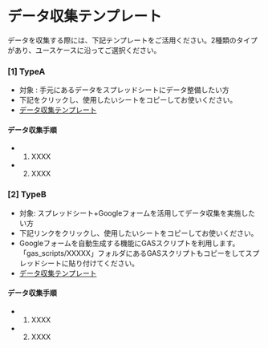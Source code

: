 # データ収集テンプレート
データを収集する際には、下記テンプレートをご活用ください。2種類のタイプがあり、ユースケースに沿ってご選択ください。

### [1] TypeA 
- 対象 : 手元にあるデータをスプレッドシートにデータ整備したい方
- 下記をクリックし、使用したいシートをコピーしてお使いください。
- [<TypeB>データ収集テンプレート](https://docs.google.com/spreadsheets/d/1rTLe6Ya76OMVyNPpDyjcvtKeqmWCXzRFbmNdThgNv4o/edit?gid=0#gid=0)

#### データ収集手順

- 1. XXXX
- 2. XXXX 


### [2] TypeB 
- 対象: スプレッドシート+Googleフォームを活用してデータ収集を実施したい方
- 下記リンクをクリックし、使用したいシートをコピーしてお使いください。
- Googleフォームを自動生成する機能にGASスクリプトを利用します。「gas_scripts/XXXXX」フォルダにあるGASスクリプトもコピーをしてスプレッドシートに貼り付けてください。
- [<TypeB>データ収集テンプレート](https://docs.google.com/spreadsheets/d/1U0nsRC8p9KJnjIwowYBf8E_qyk3APKlJ2zBBxujK5YE/edit?usp=sharing)

#### データ収集手順

- 1. XXXX
- 2. XXXX 
